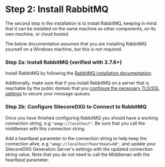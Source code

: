 # Step 2: Install RabbitMQ

The second step in the installation is to install RabbitMQ, keeping in mind that it can be installed on the same machine as other components, on its own machine, or cloud hosted. 

The below documentation assumes that you are installing RabbitMQ yourself on a Windows machine, but this is not required.

### Step 2a: Install RabbitMQ \(verified with 3.7.6+\)

Install RabbitMQ by following the [RabbitMQ installation documentation](https://www.rabbitmq.com/download.html).

Additionally, make sure that if you install RabbitMQ on a server that is reachable by the public domain that you [configure the necessary TLS/SSL settings](https://www.rabbitmq.com/ssl.html) to secure your message queues.

### Step 2b: Configure SitecoreDXG to Connect to RabbitMQ

Once you have finished configuring RabbitMQ you should have a working connection string, e.g.`"amqp://localhost"`. Be sure that you call the middleman with this connection string.

Add a heartbeat parameter to the connection string to help keep the connection alive, e.g.`"amqp://localhost?heartbeat=60"`, and update your SitecoreDXG Generation Server's settings with the updated connection string value. Note that you do not need to call the Middleman with the heartbeat parameter.

